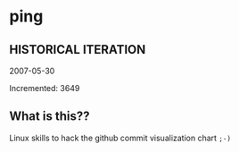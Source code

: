 # ping

## HISTORICAL ITERATION
2007-05-30

Incremented: 3649

## What is this?? 
Linux skills to hack the github commit visualization chart `;-)`
